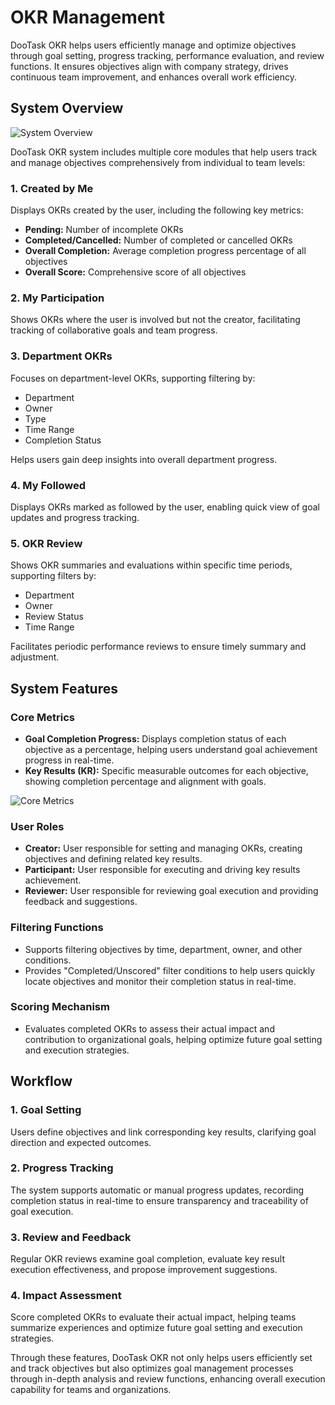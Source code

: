 # OKR Management

DooTask OKR helps users efficiently manage and optimize objectives through goal setting, progress tracking, performance evaluation, and review functions. It ensures objectives align with company strategy, drives continuous team improvement, and enhances overall work efficiency.

## System Overview

![System Overview](/images/en/en_okr_pic_2.png)

DooTask OKR system includes multiple core modules that help users track and manage objectives comprehensively from individual to team levels:

### 1. **Created by Me**
Displays OKRs created by the user, including the following key metrics:
- **Pending:** Number of incomplete OKRs
- **Completed/Cancelled:** Number of completed or cancelled OKRs
- **Overall Completion:** Average completion progress percentage of all objectives
- **Overall Score:** Comprehensive score of all objectives

### 2. **My Participation**
Shows OKRs where the user is involved but not the creator, facilitating tracking of collaborative goals and team progress.

### 3. **Department OKRs**
Focuses on department-level OKRs, supporting filtering by:
- Department
- Owner
- Type
- Time Range
- Completion Status

Helps users gain deep insights into overall department progress.

### 4. **My Followed**
Displays OKRs marked as followed by the user, enabling quick view of goal updates and progress tracking.

### 5. **OKR Review**
Shows OKR summaries and evaluations within specific time periods, supporting filters by:
- Department
- Owner
- Review Status
- Time Range

Facilitates periodic performance reviews to ensure timely summary and adjustment.


## System Features

### Core Metrics
- **Goal Completion Progress:** Displays completion status of each objective as a percentage, helping users understand goal achievement progress in real-time.
- **Key Results (KR):** Specific measurable outcomes for each objective, showing completion percentage and alignment with goals.

![Core Metrics](/images/okr_pic_2.png)

### User Roles
- **Creator:** User responsible for setting and managing OKRs, creating objectives and defining related key results.
- **Participant:** User responsible for executing and driving key results achievement.
- **Reviewer:** User responsible for reviewing goal execution and providing feedback and suggestions.

### Filtering Functions
- Supports filtering objectives by time, department, owner, and other conditions.
- Provides "Completed/Unscored" filter conditions to help users quickly locate objectives and monitor their completion status in real-time.

### Scoring Mechanism
- Evaluates completed OKRs to assess their actual impact and contribution to organizational goals, helping optimize future goal setting and execution strategies.


## Workflow

### 1. **Goal Setting**
Users define objectives and link corresponding key results, clarifying goal direction and expected outcomes.

### 2. **Progress Tracking**
The system supports automatic or manual progress updates, recording completion status in real-time to ensure transparency and traceability of goal execution.

### 3. **Review and Feedback**
Regular OKR reviews examine goal completion, evaluate key result execution effectiveness, and propose improvement suggestions.

### 4. **Impact Assessment**
Score completed OKRs to evaluate their actual impact, helping teams summarize experiences and optimize future goal setting and execution strategies.


Through these features, DooTask OKR not only helps users efficiently set and track objectives but also optimizes goal management processes through in-depth analysis and review functions, enhancing overall execution capability for teams and organizations.